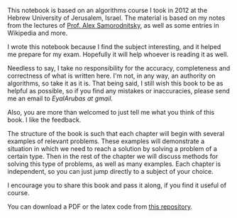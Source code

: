 This notebook is based on an algorithms course I took in 2012 at the Hebrew
University of Jerusalem, Israel. The material is based on my notes from the
lectures of [Prof. Alex Samorodnitsky][1], as well as some entries in Wikipedia
and more.

I wrote this notebook because I find the subject interesting, and it helped me
prepare for my exam. Hopefully it will help whoever is reading it as well.

Needless to say, I take no responsibility for the accuracy, completeness and
correctness of what is written here. I'm not, in any way, an authority on
algorithms, so take it as it is. That being said, I still wish this book to be
as helpful as possible, so if you find any mistakes or inaccuracies, please
send me an email to *EyalArubas at gmail*.

Also, you are more than welcomed to just tell me what you think of this book.
I like the feedback.

The structure of the book is such that each chapter will begin with several
examples of relevant problems. These examples will demonstrate a situation in
which we need to reach a solution by solving a problem of a certain type. Then
in the rest of the chapter we will discuss methods for solving this type of
problems, as well as many examples. Each chapter is independent, so you can
just jump directly to a subject of your choice.

I encourage you to share this book and pass it along, if you find it useful of
course.

You can download a PDF or the latex code from [this repository][2].

[1]:http://www.cs.huji.ac.il/~salex/
[2]:https://bitbucket.org/EyalAr/algorithmsbook
